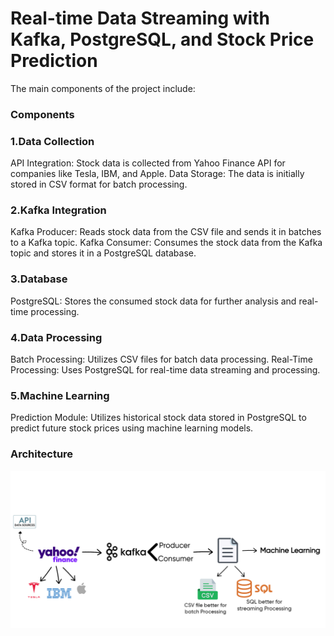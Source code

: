 # Real-time Data Streaming with Kafka, PostgreSQL, and Stock Price Prediction

The main components of the project include:
### Components

### 1.Data Collection
API Integration: Stock data is collected from Yahoo Finance API for companies like Tesla, IBM, and Apple.
Data Storage: The data is initially stored in CSV format for batch processing.

### 2.Kafka Integration
Kafka Producer: Reads stock data from the CSV file and sends it in batches to a Kafka topic.
Kafka Consumer: Consumes the stock data from the Kafka topic and stores it in a PostgreSQL database.

### 3.Database
PostgreSQL: Stores the consumed stock data for further analysis and real-time processing.

### 4.Data Processing
Batch Processing: Utilizes CSV files for batch data processing.
Real-Time Processing: Uses PostgreSQL for real-time data streaming and processing.

### 5.Machine Learning
Prediction Module: Utilizes historical stock data stored in PostgreSQL to predict future stock prices using machine learning models.

### Architecture

![Architecture](https://github.com/SaifulAnw/Real-Time-Stocks-Price-and-Prediction/blob/main/Arcithecture's%20Stock%20Market%20Project.jpg)
